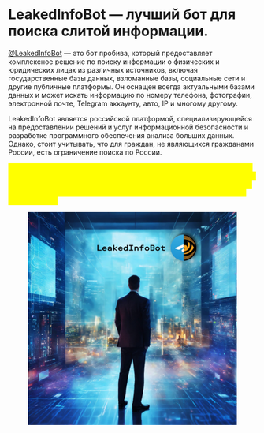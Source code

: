 # LeakedInfoBot — лучший бот для поиска слитой информации.

[@LeakedInfoBot](https://bit.ly/491Ajpj) — это бот пробива, который предоставляет комплексное решение по поиску информации о физических и юридических лицах из различных источников, включая государственные базы данных, взломанные базы, социальные сети и другие публичные платформы. Он оснащен всегда актуальными базами данных и может искать информацию по номеру телефона, фотографии, электронной почте, Telegram аккаунту, авто, IP и многому другому.

LeakedInfoBot является российской платформой, специализирующейся на предоставлении решений и услуг информационной безопасности и разработке программного обеспечения анализа больших данных. Однако, стоит учитывать, что для граждан, не являющихся гражданами России, есть ограничение поиска по России.

<mark style="color:yellow;">Стоит помнить, что получение персональной информации без согласия человека может повлечь за собой уголовную ответственность. Поэтому использование таких ботов должно быть осуществлено в соответствии с законодательством вашей страны и при соблюдении прав и свобод других людей.</mark>

<figure><img src=".gitbook/assets/leak2.jpg" alt=""><figcaption></figcaption></figure>
